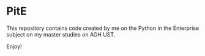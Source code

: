 PitE
========================

This repository contains code created by me on the Python in the Enterprise subject on my master studies on AGH UST.

Enjoy!
